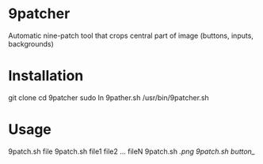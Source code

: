 9patcher
========

Automatic nine-patch tool that crops central part of image (buttons, inputs, backgrounds)

Installation
========

git clone 
cd 9patcher
sudo ln 9pather.sh /usr/bin/9patcher.sh

Usage
========
9patch.sh file
9patch.sh file1 file2 ... fileN
9patch.sh *.png
9patch.sh button_*